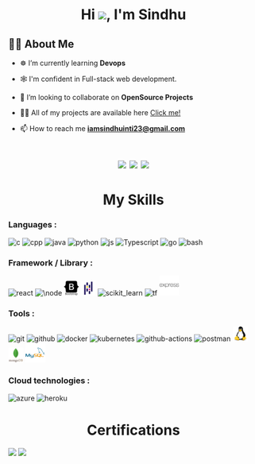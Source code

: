 ### <h1 align="center">Hi <img src="https://raw.githubusercontent.com/MartinHeinz/MartinHeinz/master/wave.gif" width="30px">, I'm Sindhu

 ## 🙋‍♀️ About Me


- ☸️ I’m currently learning **Devops**
 
- 🕸️ I'm confident in Full-stack web development.

- 👯 I’m looking to collaborate on **OpenSource Projects**

- 👨‍💻 All of my projects are available  here [Click me!](https://github.com/Sindhuinti?tab=repositories)

- 📫 How to reach me **iamsindhuinti23@gmail.com**

<h1 align="center">
<a href="https://twitter.com/intisindhu"><img src="https://img.shields.io/badge/Twitter-%231DA1F2.svg?style=for-the-badge&logo=Twitter&logoColor=white"></a>
<a href="https://www.linkedin.com/in/sindhu-inti-47a228235/"><img src="https://img.shields.io/badge/linkedin-%230077B5.svg?style=for-the-badge&logo=linkedin&logoColor=white"></a>
<a href="mailto:iamsindhuinti23@gmail.com"><img src="https://img.shields.io/badge/Gmail-D14836?style=for-the-badge&logo=gmail&logoColor=white"></a>
</h1>

### <h1 align="center"> My Skills

### Languages :
<a><img src="https://github.com/get-icon/geticon/raw/master/icons/c.svg" alt="c" width="30px" height="30px"/></a>
<a><img src="https://github.com/get-icon/geticon/raw/master/icons/c-plusplus.svg" alt="cpp" width="30px" height="30px"/></a>
<a><img src="https://github.com/get-icon/geticon/raw/master/icons/java.svg" alt="java" width="30px" height="30px"/></a>
<a><img src="https://github.com/get-icon/geticon/raw/master/icons/python.svg" alt="python" width="30px" height="30px"/></a>
<a><img src="https://github.com/get-icon/geticon/raw/master/icons/javascript.svg" alt="js" width="30px" height="30px"/></a>
<a><img src="https://github.com/get-icon/geticon/raw/master/icons/typescript-icon.svg" alt="Typescript" width="30px" height="30px"/></a>
<a><img src="https://github.com/get-icon/geticon/raw/master/icons/go.svg" alt="go"  height="25px"/></a>
<a><img src="https://github.com/get-icon/geticon/raw/master/icons/bash.svg" alt="bash" width="30px" height="30px"/></a>

### Framework / Library :

<a><img src="https://github.com/get-icon/geticon/raw/master/icons/react.svg" alt="react" width="30px" height="30px"></a>
<a><img src="https://github.com/get-icon/geticon/raw/master/icons/nodejs.svg" alt="\node" width="30px" height="30px"></a>
<a><img src="https://raw.githubusercontent.com/devicons/devicon/master/icons/bootstrap/bootstrap-plain-wordmark.svg" alt="bootstrap" width="30" height="30"/></a>
<a> <img src="https://raw.githubusercontent.com/devicons/devicon/2ae2a900d2f041da66e950e4d48052658d850630/icons/pandas/pandas-original.svg" alt="pandas" width="30" height="30"/></a>
 <a> <img src="https://upload.wikimedia.org/wikipedia/commons/0/05/Scikit_learn_logo_small.svg" alt="scikit_learn" width="30" height="30"/></a>
 <a> <img src="https://github.com/get-icon/geticon/raw/master/icons/tensorflow.svg" alt="tf" width="30px" height="30px"></a>
  <a><img src="https://raw.githubusercontent.com/devicons/devicon/master/icons/express/express-original-wordmark.svg" alt="express" width="40" height="40"/></a>
  
  ### Tools :
  <a><img src="https://www.vectorlogo.zone/logos/git-scm/git-scm-icon.svg" alt="git" width="30" height="30"/></a>
  <a><img src="https://github.com/get-icon/geticon/raw/master/icons/github-icon.svg" alt="github" width="30px" height="30px"/></a>
<a><img src="https://github.com/get-icon/geticon/raw/master/icons/docker-icon.svg" alt="docker" width="30px" height="30px"/></a>
<a>   <img src="https://www.vectorlogo.zone/logos/kubernetes/kubernetes-icon.svg" alt="kubernetes" width="30" height="30"/></a>
 <a><img src="https://github.githubassets.com/images/modules/site/features/actions-icon-actions.svg" width="30" height="30" alt="github-actions"/></a>
<a><img src="https://www.vectorlogo.zone/logos/getpostman/getpostman-icon.svg" alt="postman" width="30" height="30"/></a>
<a> <img src="https://raw.githubusercontent.com/devicons/devicon/master/icons/linux/linux-original.svg" alt="linux" width="30" height="30"/> </a>
<a><a><img src="https://raw.githubusercontent.com/devicons/devicon/master/icons/mongodb/mongodb-original-wordmark.svg" alt="mongodb" width="30" height="30"/> </a>
 <a><img src="https://raw.githubusercontent.com/devicons/devicon/master/icons/mysql/mysql-original-wordmark.svg" alt="mysql" width="40" height="40"/> </a>

### Cloud technologies :
<a><img src="https://swimburger.net/media/ppnn3pcl/azure.png" alt="azure" width="30" height="30"/></a>
<a><img src="https://www.vectorlogo.zone/logos/heroku/heroku-icon.svg" alt="heroku" width="30" height="30"/></a>

</h1>


### <h1 align="center"> Certifications</h1>
<a href="https://www.credly.com/badges/1433cffd-912d-4f3f-aee3-6daacecb667b/public_url">
<img src="https://images.credly.com/size/680x680/images/be8fcaeb-c769-4858-b567-ffaaa73ce8cf/image.png" width="100"/></a>
<a href="https://badgr.com/public/assertions/Myfgu1OFTsSNQPQdazL7xQ?identity__email=20b91a05b3@srkrec.ac.in"><img src="https://api.badgr.io/public/assertions/Myfgu1OFTsSNQPQdazL7xQ/image" width="100"/> </a>

